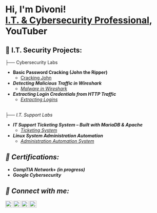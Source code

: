 <h1>Hi, I'm Divoni! <br/><a href="https://www.linkedin.com/in/divoni-simon-999961112/">I.T. & Cybersecurity Professional</a>, YouTuber </h1>

<h2>🚧 I.T. Security Projects:</h2>
</h3>├── Cybersecurity Labs</h3>

- <b>Basic Password Cracking (John the Ripper)</b>
  - [Cracking John](https://github.com/divonisimon97/Basic-Password-Cracking-John-the-Ripper-)<i>
- <b>Detecting Malicious Traffic in Wireshark</b>
  - [Malware in Wireshark](https://github.com/divonisimon97/Detecting-Malicious-Traffic-in-Wireshark)<i>
- <b>Extracting Login Credentials from HTTP Traffic</b>
  - [Extracting Logins](https://github.com/divonisimon97/Extracting-Login-Credentials-from-HTTP-Traffic)
<br>
</h3>├── I.T. Support Labs</h3>

- <b>IT Support Ticketing System – Built with MariaDB & Apache</b>
  - [Ticketing System](https://github.com/divonisimon97/IT-Support-Help-Desk-Ticketing-System)
- <b>Linux System Administration Automation</b>
  - [Administration Automation System](https://github.com/divonisimon97/Linux-System-Administration-Automation)

<h2>🏅 Certifications:</h2>

- <b>CompTIA Network+ (in progress)</b>
- <b>Google Cybersecurity</b>


<h2> 🤳 Connect with me:</h2>

[<img align="left" alt="JoshMadakor | YouTube" width="22px" src="https://cdn.jsdelivr.net/npm/simple-icons@v3/icons/youtube.svg" />][youtube]
[<img align="left" alt="JoshMadakor | Twitter" width="22px" src="https://cdn.jsdelivr.net/npm/simple-icons@v3/icons/twitter.svg" />][twitter]
[<img align="left" alt="JoshMadakor | LinkedIn" width="22px" src="https://cdn.jsdelivr.net/npm/simple-icons@v3/icons/linkedin.svg" />][linkedin]
[<img align="left" alt="JoshMadakor | Instagram" width="22px" src="https://cdn.jsdelivr.net/npm/simple-icons@v3/icons/instagram.svg" />][instagram]

[twitter]: https://twitter.com/joshmadakor
[youtube]: https://www.youtube.com/c/joshmadakor
[instagram]: https://www.instagram.com/joshmadakor/
[linkedin]: https://linkedin.com/in/joshmadakor

<!--
